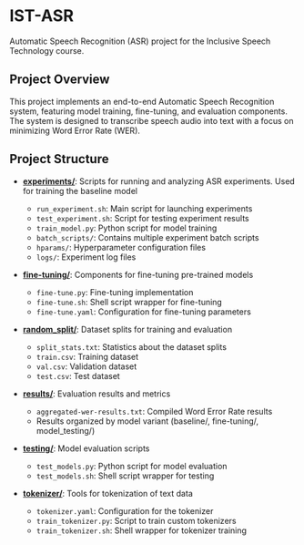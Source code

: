 # IST-ASR

Automatic Speech Recognition (ASR) project for the Inclusive Speech Technology course. 

## Project Overview

This project implements an end-to-end Automatic Speech Recognition system, featuring model training, fine-tuning, and evaluation components. The system is designed to transcribe speech audio into text with a focus on minimizing Word Error Rate (WER).

## Project Structure

- **[experiments/](experiments/)**: Scripts for running and analyzing ASR experiments. Used for training the baseline model
  - `run_experiment.sh`: Main script for launching experiments
  - `test_experiment.sh`: Script for testing experiment results
  - `train_model.py`: Python script for model training
  - `batch_scripts/`: Contains multiple experiment batch scripts
  - `hparams/`: Hyperparameter configuration files
  - `logs/`: Experiment log files

- **[fine-tuning/](fine-tuning/)**: Components for fine-tuning pre-trained models
  - `fine-tune.py`: Fine-tuning implementation
  - `fine-tune.sh`: Shell script wrapper for fine-tuning
  - `fine-tune.yaml`: Configuration for fine-tuning parameters

- **[random_split/](random_split/)**: Dataset splits for training and evaluation
  - `split_stats.txt`: Statistics about the dataset splits
  - `train.csv`: Training dataset
  - `val.csv`: Validation dataset
  - `test.csv`: Test dataset

- **[results/](results/)**: Evaluation results and metrics
  - `aggregated-wer-results.txt`: Compiled Word Error Rate results
  - Results organized by model variant (baseline/, fine-tuning/, model_testing/)

- **[testing/](testing/)**: Model evaluation scripts
  - `test_models.py`: Python script for model evaluation
  - `test_models.sh`: Shell script wrapper for testing

- **[tokenizer/](tokenizer/)**: Tools for tokenization of text data
  - `tokenizer.yaml`: Configuration for the tokenizer
  - `train_tokenizer.py`: Script to train custom tokenizers
  - `train_tokenizer.sh`: Shell wrapper for tokenizer training